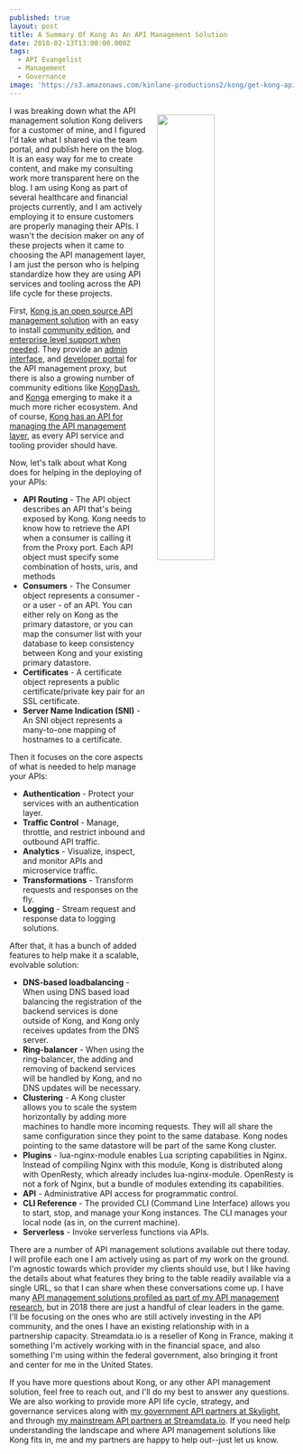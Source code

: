```yaml
---
published: true
layout: post
title: A Summary Of Kong As An API Management Solution
date: 2018-02-13T13:00:00.000Z
tags:
  - API Evangelist
  - Management
  - Governance
image: 'https://s3.amazonaws.com/kinlane-productions2/kong/get-kong-api.png'
---
```

<p><img src="https://s3.amazonaws.com/kinlane-productions2/kong/get-kong-api.png" align="right" width="45%" style="padding: 15px;" /></p>I was breaking down what the API management solution Kong delivers for a customer of mine, and I figured I'd take what I shared via the team portal, and publish here on the blog. It is an easy way for me to create content, and make my consulting work more transparent here on the blog. I am using Kong as part of several healthcare and financial projects currently, and I am actively employing it to ensure customers are properly managing their APIs. I wasn't the decision maker on any of these projects when it came to choosing the API management layer, I am just the person who is helping standardize how they are using API services and tooling across the API life cycle for these projects.

First, [Kong is an open source API management solution](https://konghq.com) with an easy to install [community edition](https://konghq.com/install/), and [enterprise level support when needed](https://konghq.com/kong-enterprise-edition/). They provide an [admin interface](https://konghq.com/api-admin-gui/), and [developer portal](https://konghq.com/api-dev-portal/) for the API management proxy, but there is also a growing number of community editions like [KongDash](https://ajaysreedhar.github.io/kongdash/), and [Konga](ttps://pantsel.github.io/konga/) emerging to make it a much more richer ecosystem. And of course, [Kong has an API for managing the API management layer](https://getkong.org/docs/0.12.x/admin-api/), as every API service and tooling provider should have.

Now, let's talk about what Kong does for helping in the deploying of your APIs:

- **API Routing** - The API object describes an API that's being exposed by Kong. Kong needs to know how to retrieve the API when a consumer is calling it from the Proxy port. Each API object must specify some combination of hosts, uris, and methods
- **Consumers** - The Consumer object represents a consumer - or a user - of an API. You can either rely on Kong as the primary datastore, or you can map the consumer list with your database to keep consistency between Kong and your existing primary datastore.
- **Certificates** - A certificate object represents a public certificate/private key pair for an SSL certificate.
- **Server Name Indication (SNI)** - An SNI object represents a many-to-one mapping of hostnames to a certificate.

Then it focuses on the core aspects of what is needed to help manage your APIs:

- **Authentication** - Protect your services with an authentication layer.
- **Traffic Control** - Manage, throttle, and restrict inbound and outbound API traffic.
- **Analytics** - Visualize, inspect, and monitor APIs and microservice traffic.
- **Transformations** - Transform requests and responses on the fly.
- **Logging** - Stream request and response data to logging solutions.

After that, it has a bunch of added features to help make it a scalable, evolvable solution:

- **DNS-based loadbalancing** - When using DNS based load balancing the registration of the backend services is done outside of Kong, and Kong only receives updates from the DNS server.
- **Ring-balancer** - When using the ring-balancer, the adding and removing of backend services will be handled by Kong, and no DNS updates will be necessary.
- **Clustering** - A Kong cluster allows you to scale the system horizontally by adding more machines to handle more incoming requests. They will all share the same configuration since they point to the same database. Kong nodes pointing to the same datastore will be part of the same Kong cluster.
- **Plugins** - lua-nginx-module enables Lua scripting capabilities in Nginx. Instead of compiling Nginx with this module, Kong is distributed along with OpenResty, which already includes lua-nginx-module. OpenResty is not a fork of Nginx, but a bundle of modules extending its capabilities.
- **API** - Administrative API access for programmatic control.
- **CLI Reference** - The provided CLI (Command Line Interface) allows you to start, stop, and manage your Kong instances. The CLI manages your local node (as in, on the current machine).
- **Serverless** - Invoke serverless functions via APIs.

There are a number of API management solutions available out there today. I will profile each one  I am actively using as part of my work on the ground. I'm agnostic towards which provider my clients should use, but I like having the details about what features they bring to the table readily available via a single URL, so that I can share when these conversations come up. I have many [API management solutions profiled as part of my API management research](http://management.apievangelist.com), but in 2018 there are just a handful of clear leaders in the game. I'll be focusing on the ones who are still actively investing in the API community, and the ones I have an existing relationship with in a partnership capacity. Streamdata.io is a reseller of Kong in France, making it something I'm actively working with in the financial space, and also something I'm using within the federal government, also bringing it front and center for me in the United States.

If you have more questions about Kong, or any other API management solution, feel free to reach out, and I'll do my best to answer any questions. We are also working to provide more API life cycle, strategy, and governance services along with [my government API partners at Skylight](http://skylight.digital), and through [my mainstream API partners at Streamdata.io](http://apis.how/streamdata). If you need help understanding the landscape and where API management solutions like Kong fits in, me and my partners are happy to help out--just let us know.
